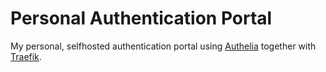 # Personal Authentication Portal
My personal, selfhosted authentication portal using [Authelia](https://www.authelia.com/) together with [Traefik](https://traefik.io/traefik).
